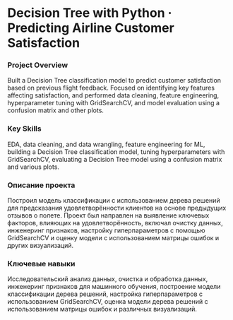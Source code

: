 # Decision Tree with Python · Predicting Airline Customer Satisfaction

### Project Overview

Built a Decision Tree classification model to predict customer satisfaction based on previous flight feedback. Focused on identifying key features affecting satisfaction, and performed data cleaning, feature engineering, hyperparameter tuning with GridSearchCV, and model evaluation using a confusion matrix and other plots.

### Key Skills

EDA, data cleaning, and data wrangling, feature engineering for ML, building a Decision Tree classification model, tuning hyperparameters with GridSearchCV, evaluating a Decision Tree model using a confusion matrix and various plots.

### Описание проекта

Построил модель классификации с использованием дерева решений для предсказания удовлетворённости клиентов на основе предыдущих отзывов о полете. Проект был направлен на выявление ключевых факторов, влияющих на удовлетворённость, включал очистку данных, инженеринг признаков, настройку гиперпараметров с помощью GridSearchCV и оценку модели с использованием матрицы ошибок и других визуализаций.

### Ключевые навыки

Исследовательский анализ данных, очистка и обработка данных, инженеринг признаков для машинного обучения, построение модели классификации дерева решений, настройка гиперпараметров с использованием GridSearchCV, оценка модели дерева решений с использованием матрицы ошибок и различных визуализаций.
